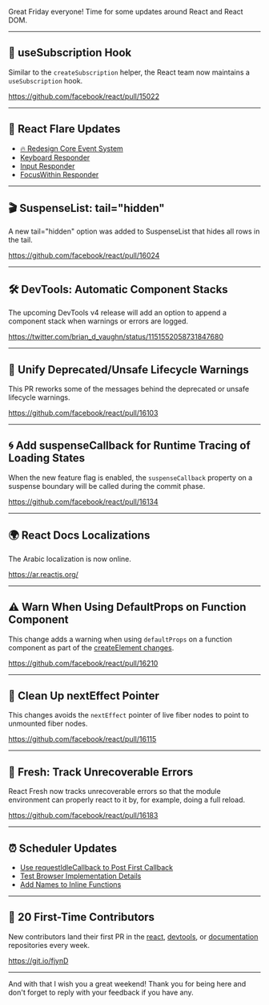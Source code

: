 Great Friday everyone! Time for some updates around React and React DOM.

---

## 📌 useSubscription Hook

Similar to the `createSubscription` helper, the React team now maintains a `useSubscription` hook.

https://github.com/facebook/react/pull/15022

---

## 🎇 React Flare Updates

- [🔥 Redesign Core Event System](https://github.com/facebook/react/pull/16163)
- [Keyboard Responder](https://github.com/facebook/react/pull/16204)
- [Input Responder](https://github.com/facebook/react/pull/16148)
- [FocusWithin Responder](https://github.com/facebook/react/pull/16152)

---

## 🎬 SuspenseList: tail="hidden"

A new tail="hidden" option was added to SuspenseList that hides all rows in the tail.

https://github.com/facebook/react/pull/16024

---

## 🛠 DevTools: Automatic Component Stacks

The upcoming DevTools v4 release will add an option to append a component stack when warnings or errors are logged.

https://twitter.com/brian_d_vaughn/status/1151552058731847680

---

## 🦄 Unify Deprecated/Unsafe Lifecycle Warnings

This PR reworks some of the messages behind the deprecated or unsafe lifecycle warnings.

https://github.com/facebook/react/pull/16103

---

## 🌀 Add suspenseCallback for Runtime Tracing of Loading States

When the new feature flag is enabled, the `suspenseCallback` property on a suspense boundary will be called during the commit phase.

https://github.com/facebook/react/pull/16134

---

## 🌍 React Docs Localizations

The Arabic localization is now online.

https://ar.reactjs.org/

---

## ⚠️ Warn When Using DefaultProps on Function Component

This change adds a warning when using `defaultProps` on a function component as part of the [createElement changes](https://github.com/reactjs/rfcs/pull/107).

https://github.com/facebook/react/pull/16210

---

## 🧽 Clean Up nextEffect Pointer

This changes avoids the `nextEffect` pointer of live fiber nodes to point to unmounted fiber nodes.

https://github.com/facebook/react/pull/16115

---

## 🔄 Fresh: Track Unrecoverable Errors

React Fresh now tracks unrecoverable errors so that the module environment can properly react to it by, for example, doing a full reload.

https://github.com/facebook/react/pull/16183

---

## ⏰ Scheduler Updates

- [Use requestIdleCallback to Post First Callback](https://github.com/facebook/react/pull/16166)
- [Test Browser Implementation Details](https://github.com/facebook/react/pull/16198)
- [Add Names to Inline Functions](https://github.com/facebook/react/pull/16180)

---

## 👏 20 First-Time Contributors

New contributors land their first PR in the [react](https://github.com/facebook/react), [devtools](https://github.com/facebook/react-devtools), or [documentation](https://github.com/reactjs/reactjs.org) repositories every week.

https://git.io/fjynD

---

And with that I wish you a great weekend! Thank you for being here and don't forget to reply with your feedback if you have any.
